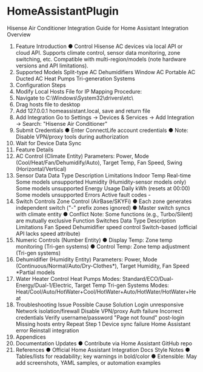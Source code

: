 # HomeAssistantPlugin

Hisense Air Conditioner Integration Guide for Home Assistant
Integration Overview
1. Feature Introduction
● Control Hisense AC devices via local API or cloud API.
Supports climate control, sensor data monitoring, zone switching, etc.
Compatible with multi-region/models (note hardware versions and API limitations).
2. Supported Models
Split-type AC
Dehumidifiers
Window AC
Portable AC
Ducted AC
Heat Pumps
Tri-generation Systems
3. Configuration Steps
1. Modify Local Hosts File for IP Mapping
Procedure:
1.	Navigate to C:\Windows\System32\drivers\etc\
2.	Drag hosts file to desktop
3.	Add 127.0.0.1 homeassistant.local, save and return file
2. Add Integration
Go to Settings → Devices & Services → Add Integration → Search: "Hisense Air Conditioner"
3. Submit Credentials
● Enter ConnectLife account credentials
● Note: Disable VPN/proxy tools during authorization
4. Wait for Device Data Sync
4. Feature Details
1. AC Control (Climate Entity)
Parameters:
Power, Mode (Cool/Heat/Fan/Dehumidify/Auto), Target Temp, Fan Speed, Swing (Horizontal/Vertical)
2. Sensor Data
Data Type	Description	Limitations
Indoor Temp	Real-time	Some models unsupported
Humidity	(Humidity-sensor models only)	Some models unsupported
Energy Usage	Daily kWh (resets at 00:00)	Some models unsupported
Errors	Active fault codes	-
3. Switch Controls
Zone Control (AirBase/SKYFi)
● Each zone generates independent switch ("-" prefix zones ignored)
● Master switch syncs with climate entity
● Conflict Note: Some functions (e.g., Turbo/Silent) are mutually exclusive
Function Switches
Data Type	Description	Limitations
Fan Speed	Dehumidifier speed control	Switch-based (official API lacks speed attribute)
4. Numeric Controls (Number Entity)
● Display Temp: Zone temp monitoring (Tri-gen systems)
● Control Temp: Zone temp adjustment (Tri-gen systems)
5. Dehumidifier (Humidity Entity)
Parameters:
Power, Mode (Continuous/Normal/Auto/Dry-Clothes*), Target Humidity, Fan Speed
*Partial models
6. Water Heater Control
Heat Pumps
Modes: Standard/ECO/Dual-Energy/Dual-1/Electric, Target Temp
Tri-gen Systems
Modes: Heat/Cool/Auto/HotWater+Cool/HotWater+Auto/HotWater/HotWater+Heat
5. Troubleshooting
Issue	Possible Cause	Solution
Login unresponsive	Network isolation/firewall	Disable VPN/proxy
Auth failure	Incorrect credentials	Verify username/password
"Page not found" post-login	Missing hosts entry	Repeat Step 1
Device sync failure	Home Assistant error	Reinstall integration
6. Appendices
1. Documentation Updates
● Contribute via Home Assistant GitHub repo
2. References
● Official Home Assistant Integration Docs
Style Notes
● Tables/lists for readability; key warnings in bold/color
● Extensible: May add screenshots, YAML samples, or automation examples


